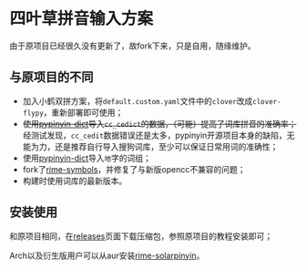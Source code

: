 # 四叶草拼音输入方案

由于原项目已经很久没有更新了，故fork下来，只是自用，随缘维护。    

## 与原项目的不同

- 加入小鹤双拼方案，将`default.custom.yaml`文件中的`clover`改成`clover-flypy`，重新部署即可使用；    
- ~~使用[pypinyin-dict](https://github.com/mozillazg/pypinyin-dict)导入`cc_cedict`的数据，（可能）提高了词库拼音的准确率；~~   经测试发现，`cc_cedit`数据错误还是太多，pypinyin开源项目本身的缺陷，无能为力，还是推荐自行导入搜狗词库，至少可以保证日常用词的准确性；    
- 使用[pypinyin-dict](https://github.com/mozillazg/pypinyin-dict)导入`地`字的词组；    
- fork了[rime-symbols](https://github.com/so1ar/rime-symbols)，并修复了与新版opencc不兼容的问题；    
- 构建时使用词库的最新版本。    

## 安装使用

和原项目相同，在[releases](https://github.com/so1ar/rime-cloverpinyin/releases)页面下载压缩包，参照原项目的教程安装即可；    

Arch以及衍生版用户可以从aur安装[rime-solarpinyin](https://aur.archlinux.org/packages/rime-solarpinyin)。    
